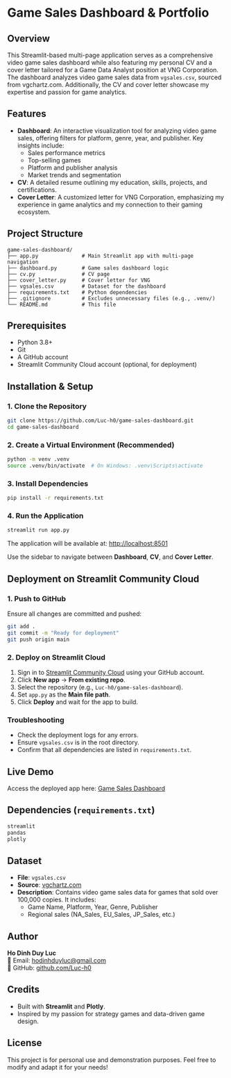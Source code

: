 # Game Sales Dashboard & Portfolio

## Overview
This Streamlit-based multi-page application serves as a comprehensive video game sales dashboard while also featuring my personal CV and a cover letter tailored for a Game Data Analyst position at VNG Corporation. The dashboard analyzes video game sales data from `vgsales.csv`, sourced from vgchartz.com. Additionally, the CV and cover letter showcase my expertise and passion for game analytics.

## Features
- **Dashboard**: An interactive visualization tool for analyzing video game sales, offering filters for platform, genre, year, and publisher. Key insights include:
  - Sales performance metrics
  - Top-selling games
  - Platform and publisher analysis
  - Market trends and segmentation
- **CV**: A detailed resume outlining my education, skills, projects, and certifications.
- **Cover Letter**: A customized letter for VNG Corporation, emphasizing my experience in game analytics and my connection to their gaming ecosystem.

## Project Structure
```
game-sales-dashboard/
├── app.py              # Main Streamlit app with multi-page navigation
├── dashboard.py        # Game sales dashboard logic
├── cv.py               # CV page
├── cover_letter.py     # Cover letter for VNG
├── vgsales.csv         # Dataset for the dashboard
├── requirements.txt    # Python dependencies
├── .gitignore          # Excludes unnecessary files (e.g., .venv/)
└── README.md           # This file
```

## Prerequisites
- Python 3.8+
- Git
- A GitHub account
- Streamlit Community Cloud account (optional, for deployment)

## Installation & Setup
### 1. Clone the Repository
```bash
git clone https://github.com/Luc-h0/game-sales-dashboard.git
cd game-sales-dashboard
```

### 2. Create a Virtual Environment (Recommended)
```bash
python -m venv .venv
source .venv/bin/activate  # On Windows: .venv\Scripts\activate
```

### 3. Install Dependencies
```bash
pip install -r requirements.txt
```

### 4. Run the Application
```bash
streamlit run app.py
```
The application will be available at: [http://localhost:8501](http://localhost:8501)

Use the sidebar to navigate between **Dashboard**, **CV**, and **Cover Letter**.

## Deployment on Streamlit Community Cloud
### 1. Push to GitHub
Ensure all changes are committed and pushed:
```bash
git add .
git commit -m "Ready for deployment"
git push origin main
```

### 2. Deploy on Streamlit Cloud
1. Sign in to [Streamlit Community Cloud](https://share.streamlit.io/) using your GitHub account.
2. Click **New app** → **From existing repo**.
3. Select the repository (e.g., `Luc-h0/game-sales-dashboard`).
4. Set `app.py` as the **Main file path**.
5. Click **Deploy** and wait for the app to build.

### Troubleshooting
- Check the deployment logs for any errors.
- Ensure `vgsales.csv` is in the root directory.
- Confirm that all dependencies are listed in `requirements.txt`.

## Live Demo
Access the deployed app here: [Game Sales Dashboard](https://vng0game0data0analytics0project.streamlit.app/)

## Dependencies (`requirements.txt`)
```txt
streamlit
pandas
plotly
```

## Dataset
- **File**: `vgsales.csv`
- **Source**: [vgchartz.com](https://www.vgchartz.com/)
- **Description**: Contains video game sales data for games that sold over 100,000 copies. It includes:
  - Game Name, Platform, Year, Genre, Publisher
  - Regional sales (NA_Sales, EU_Sales, JP_Sales, etc.)

## Author
**Ho Dinh Duy Luc**  
📧 Email: [hodinhduyluc@gmail.com](mailto:hodinhduyluc@gmail.com)  
🔗 GitHub: [github.com/Luc-h0](https://github.com/Luc-h0)

## Credits
- Built with **Streamlit** and **Plotly**.
- Inspired by my passion for strategy games and data-driven game design.

## License
This project is for personal use and demonstration purposes. Feel free to modify and adapt it for your needs!

